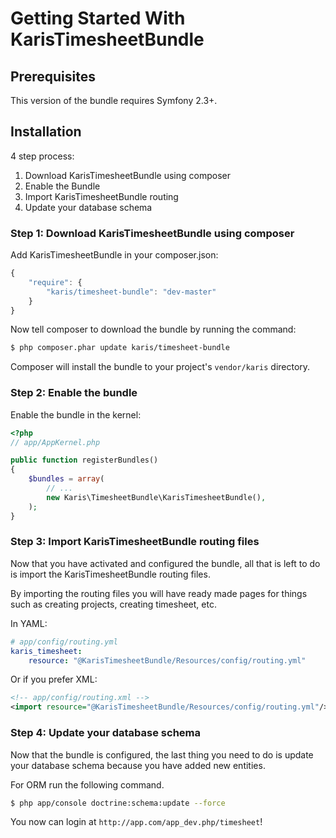 Getting Started With KarisTimesheetBundle
==================================

## Prerequisites

This version of the bundle requires Symfony 2.3+.

## Installation

4 step process:

1. Download KarisTimesheetBundle using composer
2. Enable the Bundle
3. Import KarisTimesheetBundle routing
4. Update your database schema

### Step 1: Download KarisTimesheetBundle using composer

Add KarisTimesheetBundle in your composer.json:

```js
{
    "require": {
        "karis/timesheet-bundle": "dev-master"
    }
}
```

Now tell composer to download the bundle by running the command:

``` bash
$ php composer.phar update karis/timesheet-bundle
```

Composer will install the bundle to your project's `vendor/karis` directory.

### Step 2: Enable the bundle

Enable the bundle in the kernel:

``` php
<?php
// app/AppKernel.php

public function registerBundles()
{
    $bundles = array(
        // ...
        new Karis\TimesheetBundle\KarisTimesheetBundle(),
    );
}
```

### Step 3: Import KarisTimesheetBundle routing files

Now that you have activated and configured the bundle, all that is left to do is
import the KarisTimesheetBundle routing files.

By importing the routing files you will have ready made pages for things such as
creating projects, creating timesheet, etc.

In YAML:

``` yaml
# app/config/routing.yml
karis_timesheet:
    resource: "@KarisTimesheetBundle/Resources/config/routing.yml"
```

Or if you prefer XML:

``` xml
<!-- app/config/routing.xml -->
<import resource="@KarisTimesheetBundle/Resources/config/routing.yml"/>
```

### Step 4: Update your database schema

Now that the bundle is configured, the last thing you need to do is update your
database schema because you have added new entities.

For ORM run the following command.

``` bash
$ php app/console doctrine:schema:update --force
```

You now can login at `http://app.com/app_dev.php/timesheet`!
